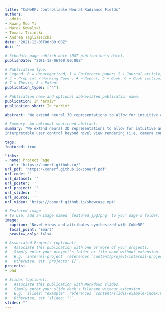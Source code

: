 ```yaml
---
title: "CoNeRF: Controllable Neural Radiance Fields"
authors:
- admin
- Kwang Moo Yi
- Marek Kowalski
- Tomasz Tzciński
- Andrea Tagliasacchi
date: "2021-12-06T00:00:00Z"
doi: ""

# Schedule page publish date (NOT publication's date).
publishDate: "2021-12-06T00:00:00Z"

# Publication type.
# Legend: 0 = Uncategorized; 1 = Conference paper; 2 = Journal article;
# 3 = Preprint / Working Paper; 4 = Report; 5 = Book; 6 = Book section;
# 7 = Thesis; 8 = Patent
publication_types: ["4"]

# Publication name and optional abbreviated publication name.
publication: In *arXiv*
publication_short: In *arXiv*

abstract: "We extend neural 3D representations to allow for intuitive and interpretable user control beyond novel view rendering (i.e. camera control). We allow the user to annotate which part of the scene one wishes to control with just a small number of mask annotations in the training images. Our key idea is to treat the attributes as latent variables that are regressed by the neural network given the scene encoding. This leads to a few-shot learning framework, where attributes are discovered automatically by the framework, when annotations are not provided. We apply our method to various scenes with different types of controllable attributes (e.g. expression control on human faces, or state control in movement of inanimate objects). Overall, we demonstrate, to the best of our knowledge, for the first time novel view and novel attribute re-rendering of scenes from a single video."

# Summary. An optional shortened abstract.
summary: "We extend neural 3D representations to allow for intuitive and
interpretable user control beyond novel view rendering (i.e. camera control). We demonstrate, to the best of our knowledge, for the first time novel view and novel attribute re-rendering of scenes from a single video."

tags:
featured: true

links:
- name: Project Page
  url: 'https://conerf.github.io/'
url_pdf: 'https://conerf.github.io/conerf.pdf'
url_code: ''
url_dataset: ''
url_poster: ''
url_project: ''
url_slides: ''
url_source: ''
url_video: 'https://conerf.github.io/showcase.mp4'

# Featured image
# To use, add an image named `featured.jpg/png` to your page's folder. 
image:
  caption: 'Novel views and attributes synthesized with CoNeRF'
  focal_point: "Smart"
  preview_only: false

# Associated Projects (optional).
#   Associate this publication with one or more of your projects.
#   Simply enter your project's folder or file name without extension.
#   E.g. `internal-project` references `content/project/internal-project/index.md`.
#   Otherwise, set `projects: []`.
projects:
- phd

# Slides (optional).
#   Associate this publication with Markdown slides.
#   Simply enter your slide deck's filename without extension.
#   E.g. `slides: "example"` references `content/slides/example/index.md`.
#   Otherwise, set `slides: ""`.
slides: ""
---
```


<!-- {{% alert note %}}
Click the *Cite* button above to demo the feature to enable visitors to import publication metadata into their reference management software.
{{% /alert %}}

{{% alert note %}}
Click the *Slides* button above to demo Academic's Markdown slides feature.
{{% /alert %}}

Supplementary notes can be added here, including [code and math](https://sourcethemes.com/academic/docs/writing-markdown-latex/). -->

